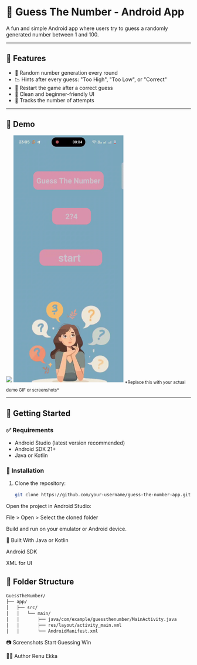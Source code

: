 # 🎯 Guess The Number - Android App

A fun and simple Android app where users try to guess a randomly generated number between 1 and 100.

---

## 📱 Features

- 🎲 Random number generation every round
- 📉 Hints after every guess: "Too High", "Too Low", or "Correct"
- 🔄 Restart the game after a correct guess
- 🧠 Clean and beginner-friendly UI
- 🧮 Tracks the number of attempts

---

## 📸 Demo

<img src="guessTheNumber.gif" width="300">
<img src="part-2.gif" width="300">
<sub>*Replace this with your actual demo GIF or screenshots*</sub>

---

## 🚀 Getting Started

### ✅ Requirements

- Android Studio (latest version recommended)
- Android SDK 21+
- Java or Kotlin

### 🔧 Installation

1. Clone the repository:
   ```bash
   git clone https://github.com/your-username/guess-the-number-app.git
Open the project in Android Studio:

File > Open > Select the cloned folder

Build and run on your emulator or Android device.

🧱 Built With
Java or Kotlin

Android SDK

XML for UI

## 📂 Folder Structure
```
GuessTheNumber/
├── app/
│   ├── src/
│   │   └── main/
│   │       ├── java/com/example/guessthenumber/MainActivity.java
│   │       ├── res/layout/activity_main.xml
│   │       └── AndroidManifest.xml
```
📷 Screenshots
Start	Guessing	Win

🧑‍💻 Author
Renu Ekka


